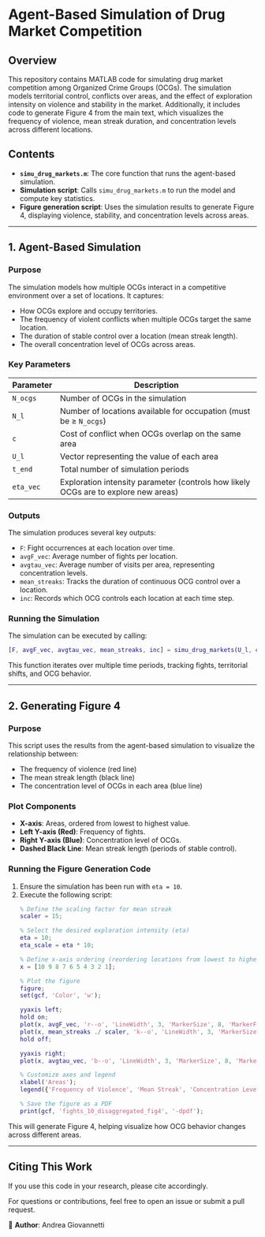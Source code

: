 # Agent-Based Simulation of Drug Market Competition

## Overview
This repository contains MATLAB code for simulating drug market competition among Organized Crime Groups (OCGs). The simulation models territorial control, conflicts over areas, and the effect of exploration intensity on violence and stability in the market. Additionally, it includes code to generate Figure 4 from the main text, which visualizes the frequency of violence, mean streak duration, and concentration levels across different locations.

## Contents
- **`simu_drug_markets.m`**: The core function that runs the agent-based simulation.
- **Simulation script**: Calls `simu_drug_markets.m` to run the model and compute key statistics.
- **Figure generation script**: Uses the simulation results to generate Figure 4, displaying violence, stability, and concentration levels across areas.

---

## 1. Agent-Based Simulation
### **Purpose**
The simulation models how multiple OCGs interact in a competitive environment over a set of locations. It captures:
- How OCGs explore and occupy territories.
- The frequency of violent conflicts when multiple OCGs target the same location.
- The duration of stable control over a location (mean streak length).
- The overall concentration level of OCGs across areas.

### **Key Parameters**
| Parameter        | Description |
|-----------------|-------------|
| `N_ocgs`       | Number of OCGs in the simulation |
| `N_l`          | Number of locations available for occupation (must be ≥ `N_ocgs`) |
| `c`            | Cost of conflict when OCGs overlap on the same area |
| `U_l`          | Vector representing the value of each area |
| `t_end`        | Total number of simulation periods |
| `eta_vec`      | Exploration intensity parameter (controls how likely OCGs are to explore new areas) |

### **Outputs**
The simulation produces several key outputs:
- `F`: Fight occurrences at each location over time.
- `avgF_vec`: Average number of fights per location.
- `avgtau_vec`: Average number of visits per area, representing concentration levels.
- `mean_streaks`: Tracks the duration of continuous OCG control over a location.
- `inc`: Records which OCG controls each location at each time step.

### **Running the Simulation**
The simulation can be executed by calling:
```matlab
[F, avgF_vec, avgtau_vec, mean_streaks, inc] = simu_drug_markets(U_l, c, t_end, eta_vec, N_ocgs, N_l);
```

This function iterates over multiple time periods, tracking fights, territorial shifts, and OCG behavior.

---

## 2. Generating Figure 4
### **Purpose**
This script uses the results from the agent-based simulation to visualize the relationship between:
- The frequency of violence (red line)
- The mean streak length (black line)
- The concentration level of OCGs in each area (blue line)

### **Plot Components**
- **X-axis**: Areas, ordered from lowest to highest value.
- **Left Y-axis (Red)**: Frequency of fights.
- **Right Y-axis (Blue)**: Concentration level of OCGs.
- **Dashed Black Line**: Mean streak length (periods of stable control).

### **Running the Figure Generation Code**
1. Ensure the simulation has been run with `eta = 10`.
2. Execute the following script:
   ```matlab
   % Define the scaling factor for mean streak
   scaler = 15;
   
   % Select the desired exploration intensity (eta)
   eta = 10;
   eta_scale = eta * 10;
   
   % Define x-axis ordering (reordering locations from lowest to highest value)
   x = [10 9 8 7 6 5 4 3 2 1];
   
   % Plot the figure
   figure;
   set(gcf, 'Color', 'w');
   
   yyaxis left;
   hold on;
   plot(x, avgF_vec, 'r--o', 'LineWidth', 3, 'MarkerSize', 8, 'MarkerFaceColor', 'r');
   plot(x, mean_streaks ./ scaler, 'k--o', 'LineWidth', 3, 'MarkerSize', 8, 'MarkerFaceColor', 'k');
   hold off;
   
   yyaxis right;
   plot(x, avgtau_vec, 'b--o', 'LineWidth', 3, 'MarkerSize', 8, 'MarkerFaceColor', 'b');
   
   % Customize axes and legend
   xlabel('Areas');
   legend({'Frequency of Violence', 'Mean Streak', 'Concentration Level'}, 'Location', 'north', 'FontSize', 12);
   
   % Save the figure as a PDF
   print(gcf, 'fights_10_disaggregated_fig4', '-dpdf');
   ```

This will generate Figure 4, helping visualize how OCG behavior changes across different areas.

---

## **Citing This Work**
If you use this code in your research, please cite accordingly.

For questions or contributions, feel free to open an issue or submit a pull request.

📌 **Author**: Andrea Giovannetti
